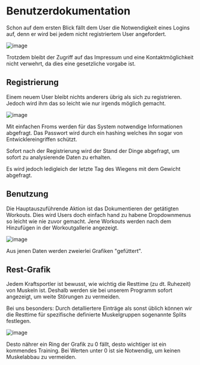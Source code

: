 # Benutzerdokumentation

Schon auf dem ersten Blick fällt dem User die Notwendigkeit eines Logins auf, denn er wird bei jedem nicht registriertem User angefordert.

![image](https://github.com/KoenigLinus/fitness/assets/93053722/af3b987a-f951-4c53-89c2-f1f94ae673f9)

Trotzdem bleibt der Zugriff auf das Impressum und eine Kontaktmöglichkeit nicht verwehrt, da dies eine gesetzliche vorgabe ist.

## Registrierung

Einem neuem User bleibt nichts anderers übrig als sich zu registrieren. Jedoch wird ihm das so leicht wie nur irgends möglich gemacht.

![image](https://github.com/KoenigLinus/fitness/assets/93053722/6fb0ef09-e78c-4408-bab6-3a0485fa213f)

Mit einfachen Froms werden für das System notwendige Informationen abgefragt. Das Passwort wird durch ein hashing welches ihn sogar von Entwicklereingriffen schützt.

Sofort nach der Registrierung wird der Stand der Dinge abgefragt, um sofort zu analysierende Daten zu erhalten.

Es wird jedoch ledigleich der letzte Tag des Wiegens mit dem Gewicht abgefragt.

## Benutzung

Die Hauptauszuführende Aktion ist das Dokumentieren der getätigten Workouts. Dies wird Users doch einfach hand zu habene Dropdownmenus so leicht wie nie zuvor gemacht. Jene Workouts werden nach dem Hinzufügen in der Workoutgallerie angezeigt.

![image](https://github.com/KoenigLinus/fitness/assets/93053722/daaa1a9a-9959-43dc-a4a8-cad7e6c71f55)

Aus jenen Daten werden zweierlei Grafiken "gefüttert".

## Rest-Grafik

Jedem Kraftsportler ist bewusst, wie wichtig die Resttime (zu dt. Ruhezeit) von Muskeln ist. Deshalb werden sie bei unserem Programm sofort angezeigt, um weite Störungen zu vermeiden. 

Bei uns besonders: Durch detalliertere Einträge als sonst üblich können wir die Resttime für spezifische definierte Muskelgruppen sogenannte Splits festlegen. 

![image](https://github.com/KoenigLinus/fitness/assets/93053722/f9cde53e-9aef-4474-9ae0-45d447e8ceaf)

Desto nährer ein Ring der Grafik zu 0 fällt, desto wichtiger ist ein kommendes Training. Bei Werten unter 0 ist sie Notwendig, um keinen Muskelabbau zu vermeiden.
